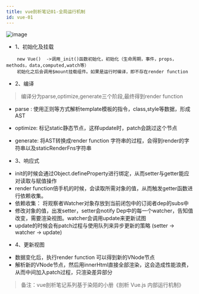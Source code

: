 ```yaml
---
title: vue剖析笔记01-全局运行机制
id: vue-01
---
```




![image](assets/vue内部流程图.png)

+ 1、初始化及挂载

```
    new Vue()  ->调用_init()函数初始化，初始化（生命周期，事件，props，methods，data,computed,watch等）
    初始化之后会调用$mount挂载组件。如果是运行时编译，即不存在render function

```

+ 2、编译
> 编译分为parse,optimize,generate三个阶段,最终得到render function
 - parse : 使用正则等方式解析template模板的指令，class,style等数据，形成AST

 - optimize: 标记static静态节点，这样update时，patch会跳过这个节点

 - generate: 将AST转换成render function 字符串的过程，会得到render的字符串以及staticRenderFns字符串

+ 3、响应式
 
 - init的时候会通过Object.defineProperty进行绑定，从而setter与getter能应对读取与赋值操作
 - render function倍手机的时候，会读取所需对象的值，从而触发getter函数进行依赖收集。
 - 依赖收集： 将观察者Watcher对象存放到当前闭包中的订阅者dep的subs中
 - 修改对象的值，出发setter，setter会notify Dep中的每一个watcher，告知值改变，需要渲染视图。watcher会调用update来更新试图
 - update的时候会有patch过程与使用队列来异步更新的策略 (setter -> watcher -> update)

 + 4、更新视图
  - 数据变化后，执行render function 可以得到新的VNode节点 
  - 解析新的VNode节点，然后用innerHtml直接全部渲染，这会造成性能浪费，从而中间加入patch过程，只渲染差异部分

  > 备注：vue剖析笔记系列基于染陌的小册《剖析 Vue.js 内部运行机制》